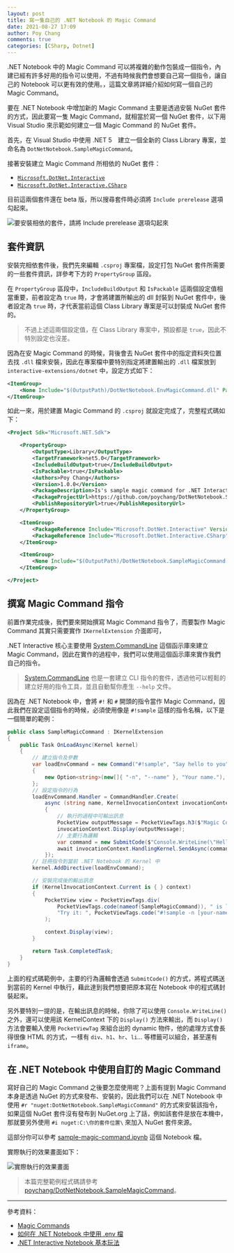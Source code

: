```yaml
---
layout: post
title: 寫一隻自己的 .NET Notebook 的 Magic Command
date: 2021-08-27 17:09
author: Poy Chang
comments: true
categories: [CSharp, Dotnet]
---
```


.NET Notebook 中的 Magic Command 可以將複雜的動作包裝成一個指令，內建已經有許多好用的指令可以使用，不過有時候我們會想要自己寫一個指令，讓自己的 Notebook 可以更有效的使用。，這篇文章將詳細介紹如何寫一個自己的 Magic Command。

要在 .NET Notebook 中增加新的 Magic Command 主要是透過安裝 NuGet 套件的方式，因此要寫一隻 Magic Command，就相當於寫一個 NuGet 套件，以下用 Visual Studio 來示範如何建立一個 Magic Command 的 NuGet 套件。

首先，在 Visual Studio 中使用 .NET 5　建立一個全新的 Class Library 專案，並命名為 `DotNetNotebook.SampleMagicCommand`。

接著安裝建立 Magic Command 所相依的 NuGet 套件：

- [`Microsoft.DotNet.Interactive`](https://www.nuget.org/packages/Microsoft.DotNet.Interactive/)
- [`Microsoft.DotNet.Interactive.CSharp`](https://www.nuget.org/packages/Microsoft.DotNet.Interactive.CSharp/)

目前這兩個套件還在 beta 版，所以搜尋套件時必須將 `Include prerelease` 選項勾起來。

![要安裝相依的套件，請將 Include prerelease 選項勾起來](https://i.imgur.com/2Vb72G0.png)

## 套件資訊

安裝完相依套件後，我們先來編輯 `.csproj` 專案檔，設定打包 NuGet 套件所需要的一些套件資訊，詳參考下方的 `PropertyGroup` 區段。

在 `PropertyGroup` 區段中，`IncludeBuildOutput` 和 `IsPackable` 這兩個設定值相當重要，前者設定為 `true` 時，才會將建置所輸出的 dll 封裝到 NuGet 套件中，後者設定為 `true` 時，才代表當前這個 Class Library 專案是可以封裝成 NuGet 套件的。

>不過上述這兩個設定值，在 Class Library 專案中，預設都是 `true`，因此不特別設定也沒差。

因為在安 Magic Command 的時候，背後會去 NuGet 套件中的指定資料夾位置去找 `.dll` 檔來安裝，因此在專案檔中要特別指定將建置輸出的 `.dll` 檔案放到 `interactive-extensions/dotnet` 中，設定方式如下：

```xml
<ItemGroup>
    <None Include="$(OutputPath)/DotNetNotebook.EnvMagicCommand.dll" Pack="true" PackagePath="interactive-extensions/dotnet" />
</ItemGroup>
```

如此一來，用於建置 Magic Command 的 `.csproj` 就設定完成了，完整程式碼如下：

```xml
<Project Sdk="Microsoft.NET.Sdk">

    <PropertyGroup>
        <OutputType>Library</OutputType>
        <TargetFramework>net5.0</TargetFramework>
        <IncludeBuildOutput>true</IncludeBuildOutput>
        <IsPackable>true</IsPackable>
        <Authors>Poy Chang</Authors>
        <Version>1.0.0</Version>
        <PackageDescription>Is's sample magic command for .NET Interactive Notebook</PackageDescription>
        <PackageProjectUrl>https://github.com/poychang/DotNetNotebook.SampleMagicCommand</PackageProjectUrl>
        <PublishRepositoryUrl>true</PublishRepositoryUrl>
    </PropertyGroup>

    <ItemGroup>
        <PackageReference Include="Microsoft.DotNet.Interactive" Version="1.0.0-beta.21404.3" />
        <PackageReference Include="Microsoft.DotNet.Interactive.CSharp" Version="1.0.0-beta.21404.3" />
    </ItemGroup>

    <ItemGroup>
        <None Include="$(OutputPath)/DotNetNotebook.SampleMagicCommand.dll" Pack="true" PackagePath="interactive-extensions/dotnet" />
    </ItemGroup>

</Project>
```

## 撰寫 Magic Command 指令

前置作業完成後，我們要來開始撰寫 Magic Command 指令了，而要製作 Magic Command 其實只需要實作 `IKernelExtension` 介面即可，

.NET Interactive 核心主要使用 [System.CommandLine](https://github.com/dotnet/command-line-api) 這個函示庫來建立 Magic Command，因此在實作的過程中，我們可以使用這個函示庫來實作我們自己的指令。

>[System.CommandLine](https://github.com/dotnet/command-line-api) 也是一套建立 CLI 指令的套件，透過他可以輕鬆的建立好用的指令工具，並且自動幫你產生 `--help` 文件。

因為在 .NET Notebook 中，會將 `#!` 和 `#` 開頭的指令當作 Magic Command，因此我們在設定這個指令的時候，必須使用像是 `#!sample` 這樣的指令名稱，以下是一個簡單的範例：

```csharp
public class SampleMagicCommand : IKernelExtension
{
    public Task OnLoadAsync(Kernel kernel)
    {
        // 建立指令及參數
        var loadEnvCommand = new Command("#!sample", "Say hello to you")
        {
            new Option<string>(new[]{ "-n", "--name" }, "Your name."),
        };
        // 設定指令的行為
        loadEnvCommand.Handler = CommandHandler.Create(
            async (string name, KernelInvocationContext invocationContext) =>
            {
                // 執行的過程中可輸出訊息
                PocketView outputMessage = PocketViewTags.h3($"Magic Command gets your name, {name}");
                invocationContext.Display(outputMessage);
                // 主要行為邏輯
                var command = new SubmitCode($"Console.WriteLine(\"Hello {name}!\");");
                await invocationContext.HandlingKernel.SendAsync(command);
            });
        // 註冊指令到當前 .NET Notebook 的 Kernel 中
        kernel.AddDirective(loadEnvCommand);

        // 安裝完成後的輸出訊息
        if (KernelInvocationContext.Current is { } context)
        {
            PocketView view = PocketViewTags.div(
                PocketViewTags.code(nameof(SampleMagicCommand)), " is loaded.", PocketViewTags.br,
                "Try it: ", PocketViewTags.code("#!sample -n [your-name]")
            );

            context.Display(view);
        }

        return Task.CompletedTask;
    }
}
```

上面的程式碼範例中，主要的行為邏輯會透過 `SubmitCode()` 的方式，將程式碼送到當前的 Kernel 中執行，藉此達到我們想要把原本寫在 Notebook 中的程式碼封裝起來。

另外要特別一提的是，在輸出訊息的時候，你除了可以使用 `Console.WriteLine()` 之外，還可以使用該 KernelContext 下的 `Display()` 方法來輸出，而 `Display()` 方法會要輸入使用 `PocketViewTag` 來組合出的 dynamic 物件，他的處理方式會長得很像 HTML 的方式，一樣有 `div`、`h1`、`hr`、`li`... 等標籤可以組合，甚至還有 `iframe`。

## 在 .NET Notebook 中使用自訂的 Magic Command

寫好自己的 Magic Command 之後要怎麼使用呢？上面有提到 Magic Command 本身是透過 NuGet 的方式來發布、安裝的，因此我們可以在 .NET Notebook 中使用 `#r "nuget:DotNetNotebook.SampleMagicCommand"` 的方式來安裝該指令，如果這個 NuGet 套件沒有發布到 NuGet.org 上了話，例如該套件是放在本機中，那就要另外使用 `#i nuget:C:\你的套件位置\` 來加入 NuGet 套件來源。

這部分你可以參考 [sample-magic-command.ipynb](https://github.com/poychang/DotNetNotebook.SampleMagicCommand/blob/main/sample-magic-command.ipynb) 這個 Notebook 檔。

實際執行的效果畫面如下：

![實際執行的效果畫面](https://i.imgur.com/u5Fdv20.png)

>本篇完整範例程式碼請參考 [poychang/DotNetNotebook.SampleMagicCommand](https://github.com/poychang/DotNetNotebook.SampleMagicCommand)。

----------

參考資料：

* [Magic Commands](https://github.com/dotnet/interactive/blob/main/docs/magic-commands.md)
* [如何在 .NET Notebook 中使用 .env 檔](https://blog.poychang.net/how-to-use-env-file-in-dotnet-interactive-notebook-load-env-file/)
* [.NET Interactive Notebook 基本玩法](https://blog.poychang.net/play-with-dotnet-interactive-notebook/)
